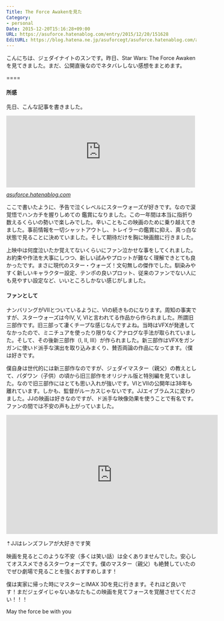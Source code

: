 ```yaml
---
Title: The Force Awakenを見た
Category:
- personal
Date: 2015-12-20T15:16:28+09:00
URL: https://asuforce.hatenablog.com/entry/2015/12/20/151628
EditURL: https://blog.hatena.ne.jp/asuforcegt/asuforce.hatenablog.com/atom/entry/6653586347149226926
---
```


<p>こんにちは、ジェダイナイトのスンです。昨日、Star Wars: The Force Awakenを見てきました。まだ、公開直後なのでネタバレしない感想をまとめます。</p>
<p>====</p>
<h4>所感</h4>
<p>先日、こんな記事を書きました。</p>
<p><iframe class="embed-card embed-blogcard" style="display: block; width: 100%; height: 190px; max-width: 500px; margin: 10px 0px;" title="Star Wars見ると泣けちゃうよね - Whimlog" src="http://asuforce.hatenablog.com/embed/2015/12/01/211142" frameborder="0" scrolling="no"></iframe><cite class="hatena-citation"><a href="http://asuforce.hatenablog.com/entry/2015/12/01/211142">asuforce.hatenablog.com</a></cite></p>
<p>ここで書いたように、予告で泣くレベルにスターウォーズが好きです。なので涙覚悟でハンカチを握りしめての 鑑賞になりました。この一年間は本当に指折り数えるくらいの勢いで楽しみでした。辛いこともこの映画のために乗り越えてきました。事前情報を一切シャットアウトし、トレイラーの鑑賞に抑え、真っ白な状態で見ることに決めていました。そして期待だけを胸に映画館に行きました。</p>
<p>上映中は何度泣いたか覚えてないくらいにファン泣かせな事をしてくれました。お約束や作法を大事にしつつ、新しい試みやプロットが難なく理解できとても良かったです。まさに現代のスター・ウォーズ！文句無しの傑作でした。馴染みやすく新しいキャラクター設定、テンポの良いプロット、従来のファンでない人にも見やすい設定など、いいところしかない感じがしました。</p>
<h4>ファンとして</h4>
<p>ナンバリングがⅦとついているように、Ⅵの続きものになります。周知の事実ですが、スターウォーズは今Ⅳ, Ⅴ, Ⅵと言われてる作品から作られました。所謂旧三部作です。旧三部って凄くチープな感じなんですよね。当時はVFXが発達してなかったので、ミニチュアを使ったり限りなくアナログな手法が取られていました。そして、その後新三部作（Ⅰ, Ⅱ, Ⅲ）が作られました。新三部作はVFXをガンガンに使いド派手な演出を取り込みまくり、賛否両論の作品になってます。（僕は好きです。</p>
<p>僕自身は世代的には新三部作なのですが、ジェダイマスター（親父）の教えとして、パダワン（子供）の頃から旧三部作をオリジナル版と特別編を見ていました。なので旧三部作にはとても思い入れが強いです。ⅥとⅦの公開年は38年も離れています。しかも、監督がルーカスじゃないです。JJエイブラムスに変わりました。JJの映画は好きなのですが、ド派手な映像効果を使うことで有名です。ファンの間では不安の声も上がっていました。</p>
<p><iframe src="https://www.youtube.com/embed/pPuUiENIuPI" width="560" height="315" frameborder="0" allowfullscreen=""></iframe></p>
<p>⇡JJはレンズフレアが大好きです笑</p>
<p>映画を見るとこのような不安（多くは笑い話）は全くありませんでした。安心してオススメできるスターウォーズです。僕のマスター（親父）も絶賛していたのでぜひ劇場で見ることを強くおすすめします！</p>
<p>僕は実家に帰った時にマスターとIMAX 3Dを見に行きます。それほど良いです！まだジェダイじゃないあなたもこの映画を見てフォースを覚醒させてください！！！</p>
<p>May the force be with you</p>
